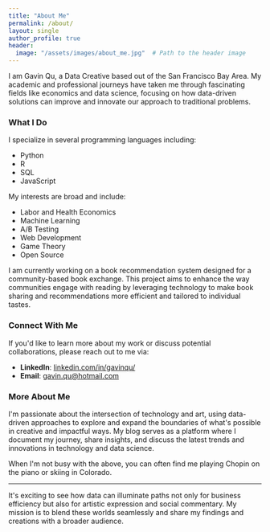 ```yaml
---
title: "About Me"
permalink: /about/
layout: single
author_profile: true
header:
  image: "/assets/images/about_me.jpg"  # Path to the header image
---
```


I am Gavin Qu, a Data Creative based out of the San Francisco Bay Area. My academic and professional journeys have taken me through fascinating fields like economics and data science, focusing on how data-driven solutions can improve and innovate our approach to traditional problems.

### What I Do

I specialize in several programming languages including:
- Python
- R
- SQL
- JavaScript

My interests are broad and include:
- Labor and Health Economics
- Machine Learning
- A/B Testing
- Web Development
- Game Theory
- Open Source

I am currently working on a book recommendation system designed for a community-based book exchange. This project aims to enhance the way communities engage with reading by leveraging technology to make book sharing and recommendations more efficient and tailored to individual tastes.

### Connect With Me

If you'd like to learn more about my work or discuss potential collaborations, please reach out to me via:
- **LinkedIn**: [linkedin.com/in/gavinqu/](https://linkedin.com/in/gavinqu/)
- **Email**: [gavin.qu@hotmail.com](mailto:gavin.qu@hotmail.com)

### More About Me

I'm passionate about the intersection of technology and art, using data-driven approaches to explore and expand the boundaries of what's possible in creative and impactful ways. My blog serves as a platform where I document my journey, share insights, and discuss the latest trends and innovations in technology and data science.

When I'm not busy with the above, you can often find me playing Chopin on the piano or skiing in Colorado.

---

It's exciting to see how data can illuminate paths not only for business efficiency but also for artistic expression and social commentary. My mission is to blend these worlds seamlessly and share my findings and creations with a broader audience.

